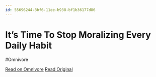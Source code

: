 ```yaml
---
id: 55696244-8bf6-11ee-b938-bf1b36177d86
---
```


# It’s Time To Stop Moralizing Every Daily Habit
#Omnivore

[Read on Omnivore](https://omnivore.app/me/it-s-time-to-stop-moralizing-every-daily-habit-18c091ec490)
[Read Original](http://getpocket.com/collections/moralizing-everything)

